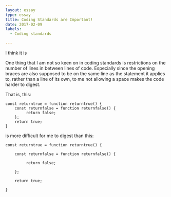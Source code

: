 ```yaml
---
layout: essay
type: essay
title: Coding Standards are Important!
date: 2017-02-09
labels:
  - Coding standards

---
```




I think it is 

One thing that I am not so keen on in coding standards is restrictions on the number of lines in between lines of code. Especially since the opening braces are also supposed to be on the same line as the statement it applies to, rather than a line of its own, to me not allowing a space makes the code harder to digest.

That is, this:
```
const returntrue = function returntrue() {
    const returnfalse = function returnfalse() {
         return false;
    };
    return true;
}
```

is more difficult for me to digest than this:

```
const returntrue = function returntrue() {

    const returnfalse = function returnfalse() {

         return false;

    };

    return true;

}
```
